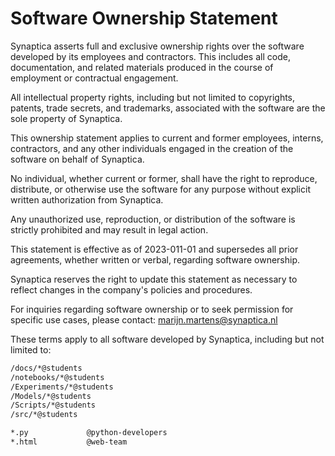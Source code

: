 # Software Ownership Statement

Synaptica asserts full and exclusive ownership rights over the software developed by its employees and contractors. This includes all code, documentation, and related materials produced in the course of employment or contractual engagement.

All intellectual property rights, including but not limited to copyrights, patents, trade secrets, and trademarks, associated with the software are the sole property of Synaptica.

This ownership statement applies to current and former employees, interns, contractors, and any other individuals engaged in the creation of the software on behalf of Synaptica.

No individual, whether current or former, shall have the right to reproduce, distribute, or otherwise use the software for any purpose without explicit written authorization from Synaptica.

Any unauthorized use, reproduction, or distribution of the software is strictly prohibited and may result in legal action.

This statement is effective as of 2023-011-01 and supersedes all prior agreements, whether written or verbal, regarding software ownership.

Synaptica reserves the right to update this statement as necessary to reflect changes in the company's policies and procedures.

For inquiries regarding software ownership or to seek permission for specific use cases, please contact: <marijn.martens@synaptica.nl>

These terms apply to all software developed by Synaptica, including but not limited to:

```bash
/docs/*@students
/notebooks/*@students
/Experiments/*@students
/Models/*@students
/Scripts/*@students
/src/*@students

*.py             @python-developers
*.html           @web-team
```
